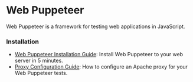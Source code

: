 # Web Puppeteer

Web Puppeteer is a framework for testing web applications in JavaScript.

### Installation ###
  * [Web Puppeteer Installation Guide](wiki/QuickStart.md): Install Web Puppeteer to your web server in 5 minutes.
  * [Proxy Configuration Guide](wiki/ProxyConfiguration.md): How to configure an Apache proxy for your Web Puppeteer tests.
